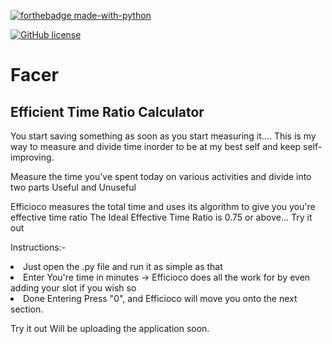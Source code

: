 [![forthebadge made-with-python](http://ForTheBadge.com/images/badges/made-with-python.svg)](https://www.python.org/) 

[![GitHub license](https://img.shields.io/github/license/Naereen/StrapDown.js.svg)](https://github.com/Naereen/StrapDown.js/blob/master/LICENSE)


<h1>         Facer </h1>
<h2> Efficient Time Ratio Calculator </h2>

You start saving something as soon as you start measuring it....
This is my way to measure and divide time inorder to be at my best self and keep self-improving.

Measure the time you've spent today on various activities and divide into two parts
Useful and Unuseful

Efficioco measures the total time and uses its algorithm to give you you're effective time ratio
The Ideal Effective Time Ratio is 0.75 or above...
Try it out 

Instructions:- 
  <li>Just open the .py file and run it as simple as that </li>
<li>Enter You're time in minutes -> Efficioco does all the work for by even adding your slot if you wish so </li>
  <li>Done Entering Press "0", and Efficioco will move you onto the next section. </li>

Try it out
Will be uploading the application soon.

